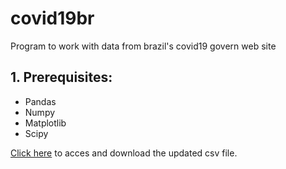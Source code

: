 # covid19br
Program to work with data from brazil's covid19 govern web site

## 1. Prerequisites:
 * Pandas
 * Numpy
 * Matplotlib
 * Scipy

[Click here](https://covid.saude.gov.br/) to acces and download the updated csv file.
